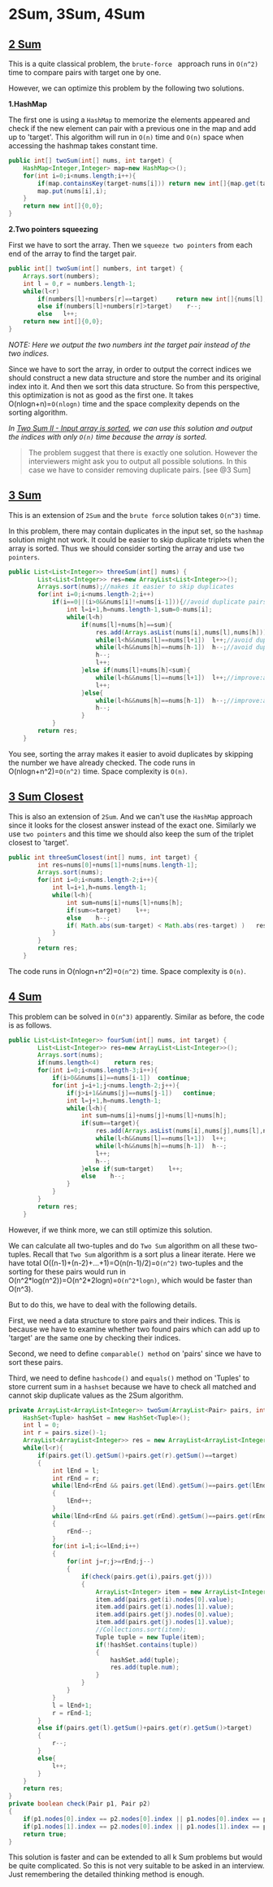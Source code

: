 # 2Sum, 3Sum, 4Sum

## [2 Sum](http://oj.leetcode.com/problems/two-sum/)

This is a quite classical problem, the `brute-force ` approach runs in `O(n^2)` time to compare pairs with target one by one. 

However, we can optimize this problem by the following two solutions. 

**1.HashMap**

The first one is using a `HashMap` to memorize the elements appeared and check if the new element can pair with a previous one in the map and add up to 'target'. This algorithm will run in `O(n)` time and `O(n)` space when accessing the hashmap takes constant time.

```java  
public int[] twoSum(int[] nums, int target) {
	HashMap<Integer,Integer> map=new HashMap<>();
	for(int i=0;i<nums.length;i++){
		if(map.containsKey(target-nums[i])) return new int[]{map.get(target-nums[i]),i};
		map.put(nums[i],i);    
	}    
	return new int[]{0,0};
}
```

**2.Two pointers squeezing**

First we have to sort the array. Then we `squeeze two pointers` from each end of the array to find the target pair.

```java 
public int[] twoSum(int[] numbers, int target) {    
    Arrays.sort(numbers);  
    int l = 0,r = numbers.length-1;  
    while(l<r)    
        if(numbers[l]+numbers[r]==target)     return new int[]{nums[l],nums[r]};  
        else if(numbers[l]+numbers[r]>target)    r--;   
        else   l++;    
    return new int[]{0,0};  
}  
```
*NOTE: Here we output the two numbers int the target pair instead of the two indices.*

Since we have to sort the array, in order to output the correct indices we should construct a new data structure and store the number and its original index into it. And then we sort this data structure. So from this perspective, this optimization is not as good as the first one. It takes O(nlogn+n)=`O(nlogn)` time and the space complexity depends on the sorting algorithm.

*In [Two Sum II - Input array is sorted](https://leetcode.com/problems/two-sum-ii-input-array-is-sorted/), we can use this solution and output the indices with only `O(n)` time because the array is sorted.*

>The problem suggest that there is exactly one solution. However the interviewers might ask you to output all possible solutions. In this case we have to consider removing duplicate pairs. [see @3 Sum]


## [3 Sum](https://leetcode.com/problems/3sum/)

This is an extension of `2Sum` and the `brute force` solution takes `O(n^3)` time.

In this problem, there may contain duplicates in the input set, so the `hashmap` solution might not work. It could be easier to skip duplicate triplets when the array is sorted. Thus we should consider sorting the array and use `two pointers`.

```java 
public List<List<Integer>> threeSum(int[] nums) {
        List<List<Integer>> res=new ArrayList<List<Integer>>();
        Arrays.sort(nums);//makes it easier to skip duplicates
        for(int i=0;i<nums.length-2;i++)
            if(i==0||(i>0&&nums[i]!=nums[i-1])){//avoid duplicate pairs in result.
                int l=i+1,h=nums.length-1,sum=0-nums[i];
                while(l<h)
                    if(nums[l]+nums[h]==sum){
                        res.add(Arrays.asList(nums[i],nums[l],nums[h]));
                        while(l<h&&nums[l]==nums[l+1])  l++;//avoid duplicate pairs in result.
                        while(l<h&&nums[h]==nums[h-1])  h--;//avoid duplicate pairs in result.
                        h--;
                        l++;
                    }else if(nums[l]+nums[h]<sum){
                        while(l<h&&nums[l]==nums[l+1])  l++;//improve:avoid duplicate pairs in result.
                        l++;
                    }else{
                        while(l<h&&nums[h]==nums[h-1])  h--;//improve:avoid duplicate pairs in result.
                        h--;
                    }
            }
        return res;
    }
```

You see, sorting the array makes it easier to avoid duplicates by skipping the number we have already checked. The code runs in O(nlogn+n^2)=`O(n^2)` time. Space complexity is `O(n)`.


## [3 Sum Closest](https://leetcode.com/problems/3sum-closest/)

This is also an extension of `2Sum`. And we can't use the `HashMap` approach since it looks for the closest answer instead of the exact one. Similarly we use `two pointers` and this time we should also keep the sum of the triplet closest to 'target'.

```java 
public int threeSumClosest(int[] nums, int target) {
        int res=nums[0]+nums[1]+nums[nums.length-1];
        Arrays.sort(nums);
        for(int i=0;i<nums.length-2;i++){
            int l=i+1,h=nums.length-1;
            while(l<h){
                int sum=nums[i]+nums[l]+nums[h];
                if(sum<=target)    l++;
                else    h--;
                if( Math.abs(sum-target) < Math.abs(res-target) )   res=sum;
            }
        }
        return res;
    }
```
The code runs in O(nlogn+n^2)=`O(n^2)` time. Space complexity is `O(n)`.


## [4 Sum](https://leetcode.com/problems/4sum/)

This problem can be solved in `O(n^3)` apparently. Similar as before, the code is as follows.

```java 
public List<List<Integer>> fourSum(int[] nums, int target) {
        List<List<Integer>> res=new ArrayList<List<Integer>>();
        Arrays.sort(nums);
        if(nums.length<4)    return res;
        for(int i=0;i<nums.length-3;i++){
            if(i>0&&nums[i]==nums[i-1])  continue;
            for(int j=i+1;j<nums.length-2;j++){
                if(j>i+1&&nums[j]==nums[j-1])   continue;
                int l=j+1,h=nums.length-1;
                while(l<h){
                    int sum=nums[i]+nums[j]+nums[l]+nums[h];
                    if(sum==target){
                        res.add(Arrays.asList(nums[i],nums[j],nums[l],nums[h]));
                        while(l<h&&nums[l]==nums[l+1])  l++;
                        while(l<h&&nums[h]==nums[h-1])  h--;
                        l++;
                        h--;
                    }else if(sum<target)    l++;
                    else    h--;
                }
            }
        }
        return res;
    }
```

However, if we think more, we can still optimize this solution.

We can calculate all two-tuples and do `Two Sum` algorithm on all these two-tuples.  Recall that `Two Sum` algorithm is a sort plus a linear iterate. Here we have total O((n-1)+(n-2)+...+1)=O(n(n-1)/2)=`O(n^2)` two-tuples and the sorting for these pairs would run in O(n^2\*log(n^2))=O(n^2\*2logn)=`O(n^2*logn)`, which would be faster than O(n^3).

But to do this, we have to deal with the following details.

First, we need a data structure to store pairs and their indices. This is because we have to examine whether two found pairs which can add up to 'target' are the same one by checking their indices.

Second, we need to define `comparable() method` on 'pairs' since we have to sort these pairs.

Third, we need to define `hashcode()` and `equals()` method on 'Tuples' to store current sum in a `hashset` because we have to check all matched and cannot skip duplicate values as the 2Sum algorithm.

```java 
private ArrayList<ArrayList<Integer>> twoSum(ArrayList<Pair> pairs, int target){  
    HashSet<Tuple> hashSet = new HashSet<Tuple>();  
    int l = 0;  
    int r = pairs.size()-1;  
    ArrayList<ArrayList<Integer>> res = new ArrayList<ArrayList<Integer>>();  
    while(l<r){  
        if(pairs.get(l).getSum()+pairs.get(r).getSum()==target)  
        {  
            int lEnd = l;  
            int rEnd = r;  
            while(lEnd<rEnd && pairs.get(lEnd).getSum()==pairs.get(lEnd+1).getSum())  
            {  
                lEnd++;  
            }  
            while(lEnd<rEnd && pairs.get(rEnd).getSum()==pairs.get(rEnd-1).getSum())  
            {  
                rEnd--;  
            }  
            for(int i=l;i<=lEnd;i++)  
            {  
                for(int j=r;j>=rEnd;j--)  
                {  
                    if(check(pairs.get(i),pairs.get(j)))  
                    {  
                        ArrayList<Integer> item = new ArrayList<Integer>();  
                        item.add(pairs.get(i).nodes[0].value);  
                        item.add(pairs.get(i).nodes[1].value);  
                        item.add(pairs.get(j).nodes[0].value);  
                        item.add(pairs.get(j).nodes[1].value);  
                        //Collections.sort(item);  
                        Tuple tuple = new Tuple(item);  
                        if(!hashSet.contains(tuple))  
                        {  
                            hashSet.add(tuple);  
                            res.add(tuple.num);  
                        }  
                    }                          
                }  
            }  
            l = lEnd+1;  
            r = rEnd-1;  
        }  
        else if(pairs.get(l).getSum()+pairs.get(r).getSum()>target)  
        {  
            r--;  
        }  
        else{  
            l++;  
        }  
    }  
    return res;  
}  
private boolean check(Pair p1, Pair p2)  
{  
    if(p1.nodes[0].index == p2.nodes[0].index || p1.nodes[0].index == p2.nodes[1].index)    return false;  
    if(p1.nodes[1].index == p2.nodes[0].index || p1.nodes[1].index == p2.nodes[1].index)    return false;  
    return true;  
}  
```

This solution is faster and can be extended to all k Sum problems but would be quite complicated. So this is not very suitable to be asked in an interview. Just remembering the detailed thinking method is enough.







